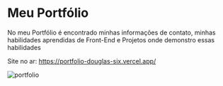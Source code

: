 # Meu Portfólio

No meu Portfólio é encontrado minhas informações de contato, minhas habilidades aprendidas de Front-End e Projetos onde demonstro essas habilidades

Site no ar: https://portfolio-douglas-six.vercel.app/

![portfolio](https://portfolio-douglas-six.vercel.app/img/screenshots/portfolioLG)
